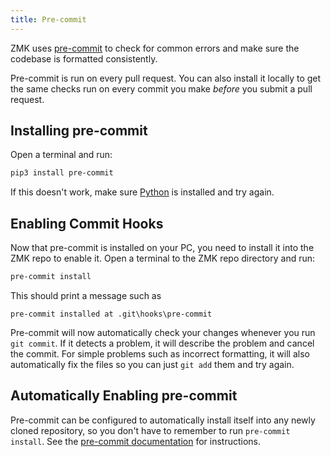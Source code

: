 ```yaml
---
title: Pre-commit
---
```


ZMK uses [pre-commit](https://pre-commit.com/) to check for common errors and make sure the codebase is formatted consistently.

Pre-commit is run on every pull request. You can also install it locally to get the same checks run on every commit you make _before_ you submit a pull request.

## Installing pre-commit

Open a terminal and run:

```bash
pip3 install pre-commit
```

If this doesn't work, make sure [Python](https://www.python.org/) is installed and try again.

## Enabling Commit Hooks

Now that pre-commit is installed on your PC, you need to install it into the ZMK repo to enable it. Open a terminal to the ZMK repo directory and run:

```bash
pre-commit install
```

This should print a message such as

```
pre-commit installed at .git\hooks\pre-commit
```

Pre-commit will now automatically check your changes whenever you run `git commit`. If it detects a problem, it will describe the problem and cancel the commit. For simple problems such as incorrect formatting, it will also automatically fix the files so you can just `git add` them and try again.

## Automatically Enabling pre-commit

Pre-commit can be configured to automatically install itself into any newly cloned repository, so you don't have to remember to run `pre-commit install`. See the [pre-commit documentation](https://pre-commit.com/#automatically-enabling-pre-commit-on-repositories) for instructions.
